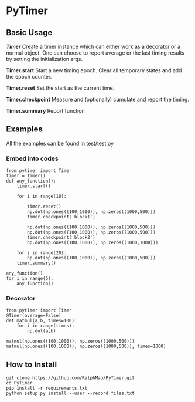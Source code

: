 # PyTimer

## Basic Usage

***Timer*** Create a timer instance which can either work as a decorator or a normal object. One can choose to report average or the last timing results by setting the initialization args.

**Timer.start**  Start a new timing epoch. Clear all temporary states and add the epoch counter.

**Timer.reset** Set the start as the current time.

**Timer.checkpoint** Measure and (optionally) cumulate and report the timing.

**Timer.summary** Report function

## Examples

All the examples can be found in test/test.py

### Embed into codes

    from pytimer import Timer
    timer = Timer()                                           
    def any_function():                                       
        timer.start()                                         

        for i in range(10):                                   

            timer.reset()                                     
            np.dot(np.ones((100,1000)), np.zeros((1000,500)))
            timer.checkpoint('block1')                        

            np.dot(np.ones((100,1000)), np.zeros((1000,500)))
            np.dot(np.ones((100,1000)), np.zeros((1000,500)))
            timer.checkpoint('block2')                        
            np.dot(np.ones((100,1000)), np.zeros((1000,1000)))

        for j in range(20):                                   
            np.dot(np.ones((100,1000)), np.zeros((1000,500)))
        timer.summary()                                       

    any_function()                                            
    for i in range(5):                                        
        any_function()                                        

### Decorator

    from pytimer import Timer
    @Timer(average=False)      
    def matmul(a,b, times=100):
        for i in range(times):
            np.dot(a,b)        

    matmul(np.ones((100,1000)), np.zeros((1000,500)))            
    matmul(np.ones((100,1000)), np.zeros((1000,500)), times=1000)

## How to Install

    git clone https://github.com/RalphMao/PyTimer.git
    cd PyTimer
    pip install -r requirements.txt
    python setup.py install --user --record files.txt

